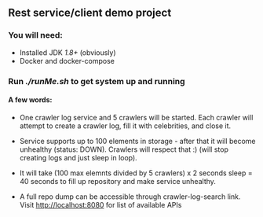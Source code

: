 ## Rest service/client demo project
### You will need:
* Installed JDK *1.8+* (obviously)
* Docker and docker-compose
### Run _./runMe.sh_ to get system up and running
#### A few words: 

- One crawler log service and 5 crawlers will be started. Each crawler will attempt to create a crawler log, 
fill it with celebrities, and close it.

- Service supports up to 100 elements in storage - after that it will become unhealthy (status: DOWN). Crawlers will respect that :) (will stop creating logs and just sleep in loop). 

- It will take (100 max elemnts divided by 5 crawlers) x 2 seconds sleep = 40 seconds to fill up repository and make service unhealthy.

- A full repo dump can be accessible through crawler-log-search link. Visit [http://localhost:8080](http://localhost:8080/) for list of available APIs

